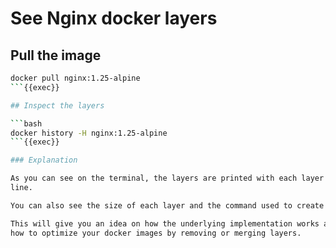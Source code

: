# See Nginx docker layers

## Pull the image

```bash
docker pull nginx:1.25-alpine
```{{exec}}

## Inspect the layers

```bash
docker history -H nginx:1.25-alpine
```{{exec}}

### Explanation

As you can see on the terminal, the layers are printed with each layer on a single
line.

You can also see the size of each layer and the command used to create the layer.

This will give you an idea on how the underlying implementation works and also
how to optimize your docker images by removing or merging layers.
